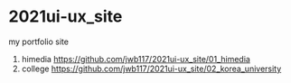 # 2021ui-ux_site
my portfolio site
1. himedia https://github.com/jwb117/2021ui-ux_site/01_himedia
2. college https://github.com/jwb117/2021ui-ux_site/02_korea_university
